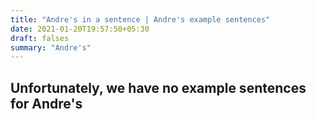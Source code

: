 ```yaml
---
title: "Andre's in a sentence | Andre's example sentences"
date: 2021-01-20T19:57:50+05:30
draft: falses
summary: "Andre's"
---
```

## Unfortunately, we have no example sentences for Andre's                 
